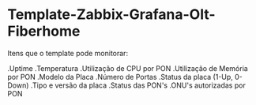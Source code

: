 # Template-Zabbix-Grafana-Olt-Fiberhome

Itens que o template pode monitorar:

.Uptime
.Temperatura
.Utilização de CPU por PON
.Utilização de Memória por PON
.Modelo da Placa
.Número de Portas
.Status da placa (1-Up, 0-Down)
.Tipo e versão da placa
.Status das PON's
.ONU's autorizadas por PON
